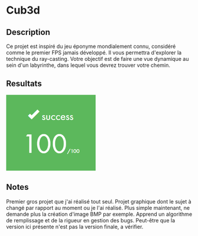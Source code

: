 # Cub3d

## Description

Ce projet est inspiré du jeu éponyme mondialement connu, considéré comme le premier FPS jamais développé. Il vous permettra d'explorer la technique du ray-casting. Votre objectif est de faire une vue dynamique au sein d'un labyrinthe, dans lequel vous devrez trouver votre chemin.

## Resultats

![](images/Resultats.png)

## Notes

Premier gros projet que j'ai réalisé tout seul. Projet graphique dont le sujet à changé par rapport au moment ou je l'ai réalisé. Plus simple maintenant, ne demande plus la création d'image BMP par exemple. Apprend un algorithme de remplissage et de la rigueur en gestion des bugs. Peut-être que la version ici présente n'est pas la version finale, a vérifier.